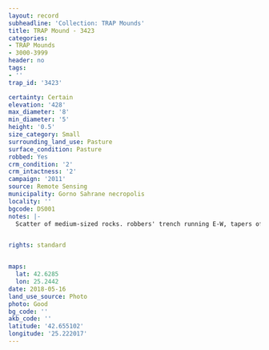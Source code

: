 ```yaml
---
layout: record
subheadline: 'Collection: TRAP Mounds'
title: TRAP Mound - 3423
categories:
- TRAP Mounds
- 3000-3999
header: no
tags:
- ''
trap_id: '3423'

certainty: Certain
elevation: '428'
max_diameter: '8'
min_diameter: '5'
height: '0.5'
size_category: Small
surrounding_land_use: Pasture
surface_condition: Pasture
robbed: Yes
crm_condition: '2'
crm_intactness: '2'
campaign: '2011'
source: Remote Sensing
municipality: Gorno Sahrane necropolis
locality: ''
bgcode: DS001
notes: |-
  Scatter of medium-sized rocks. robbers' trench running E-W, tapers off mound at E side.


rights: standard


maps:
  lat: 42.6285
  lon: 25.2442
date: 2018-05-16
land_use_source: Photo
photo: Good
bg_code: ''
akb_code: ''
latitude: '42.655102'
longitude: '25.222017'
---
```

